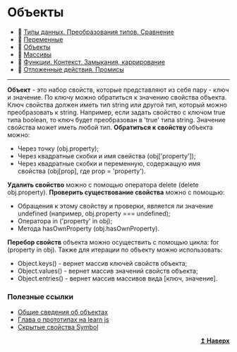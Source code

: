 # Объекты
- :page_with_curl: [Типы данных. Преобразования типов. Сравнение](./assets/md/Javacript/data-types_comparison.md)<br>
- :page_with_curl: [Переменные](./assets/md/Javacript/variables.md)<br>
- :page_with_curl: [Объекты](./assets/md/Javacript/objectss.md)<br>
- :page_with_curl: [Массивы](./assets/md/Javacript/arrays.md)<br>
- :page_with_curl: [Функции. Контекст. Замыкания, каррирование](./assets/md/Javacript/functions_сontext_сarr_сlosures.md)<br>
- :page_with_curl: [Отложенные действия. Промисы](./assets/md/Javacript/delayed-actions_promise.md)<br>
---
<b>Объект</b> - это набор свойств, которые представляют из себя пару - ключ и значение. По ключу можно обратиться к значению свойства объекта.
Ключ свойства должен иметь тип string или другой тип, который можно преобразовать к string. Например, если задать свойство с ключом true типа boolean, то ключ будет преобразован в 'true' типа string. Значение свойства может иметь любой тип.
<b>Обратиться к свойству</b> объекта можно:
- Через точку (obj.property);
- Через квадратные скобки и имя свейства (obj['property']);
- Через квадратные скобки и переменную, содержащую имя свойства (obj[prop], где prop = 'property').

<b>Удалить свойство</b> можно с помощью оператора delete (delete obj.property).
<b>Проверить существование свойства</b> можно с помощью:
- Обращения к этому свойству и проверки, является ли значение undefined (например, obj.property === undefined);
- Оператора in ('property' in obj);
- Метода hasOwnProperty (obj.hasOwnProperty).

<b>Перебор свойств</b> объекта можно осуществить с помощью цикла: for (property in obj). Также для итерации по объекту можно использовать:
- Object.keys() - вернет массив ключей свойств объекта;
- Object.values() - вернет массив значений свойств объекта;
- Object.entries() - вернет массив массивов вида [ключ, значение].
### Полезные ссылки
- [Общие сведения об объектах](https://developer.mozilla.org/ru/docs/Web/JavaScript/Guide/Working_with_Objects)
- [Глава о прототипах на learn js](https://learn.javascript.ru/prototypes)
- [Скрытые свойства Symbol](https://learn.javascript.ru/symbol#skrytye-svoystva)
<div align="right">
  <b><a href="#">↥ Наверх</a></b>
</div>